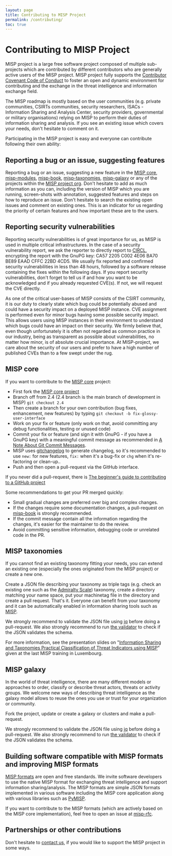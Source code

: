 ```yaml
---
layout: page
title: Contributing to MISP Project
permalink: /contributing/
toc: true
---
```


# Contributing to MISP Project

MISP project is a large free software project composed of multiple sub-projects which are contributed by different contributors who are generally active users of the MISP project. MISP project fully supports the [Contributor Covenant Code of Conduct](https://github.com/MISP/MISP/blob/2.4/code_of_conduct.md) to foster an open and dynamic environment for contributing and the exchange in the threat intelligence and information exchange field.

The MISP roadmap is mostly based on the user communities (e.g. private communities, CSIRTs communities, security researchers, ISACs - Information Sharing and Analysis Center, security providers, governmental or military organisations) relying on MISP to perform their duties of information sharing and analysis. If you see an existing issue which covers your needs, don't hesitate to comment on it.

Participating in the MISP project is easy and everyone can contribute following their own ability:

## Reporting a bug or an issue, suggesting features

Reporting a bug or an issue, suggesting a new feature in the [MISP core](https://github.com/MISP/MISP/issues), [misp-modules](https://github.com/MISP/misp-modules/issues), [misp-book](https://github.com/MISP/misp-book/issues), [misp-taxonomies](https://github.com/MISP/misp-taxonomies/issues), [misp-galaxy](https://github.com/MISP/misp-galaxy/issues) or any of the projects within the [MISP project org](https://github.com/MISP/). Don't hesitate to add as much information as you can, including the version of MISP which you are running, screen-shots with annotation, suggested features and steps on how to reproduce an issue. Don't hesitate to search the existing open issues and comment on existing ones. This is an indicator for us regarding the priority of certain features
and how important these are to the users.

## Reporting security vulnerabilities

Reporting security vulnerabilities is of great importance for us, as MISP is used in multiple critical infrastructures. In the case of a security vulnerability report, we ask the reporter to directly report to [CIRCL](https://www.circl.lu/contact/), encrypting the report with the GnuPG key: CA57 2205 C002 4E06 BA70 BE89 EAAD CFFC 22BD 4CD5. We usually fix reported and confirmed security vulnerabilities in less than 48 hours, followed by a software release containing the fixes within the following days. If you report security vulnerabilities, don't forget to tell us if and how you want to be acknowledged and if you already requested CVE(s). If not, we will request the CVE directly.

As one of the critical user-bases of MISP consists of the CSIRT community, it is our duty to clearly state which bug could be potentially abused and could have a security impact on a deployed MISP instance. CVE assignment is performed even for minor bugs having some possible security impact. This allows users using MISP instances in their environment to understand which bugs could have an impact on their security. We firmly believe that, even though unfortunately it is often not regarded as common practice in our industry, being as transparent as possible about vulnerabilities, no matter how minor, is of absolute crucial importance. At MISP-project, we care about the security of our users and prefer to have a high number of published CVEs than to a few swept under the rug.

## MISP core

If you want to contribute to the [MISP core](https://github.com/MISP/MISP) project:

- First fork the [MISP core project](https://github.com/MISP/MISP)
- Branch off from 2.4 (2.4 branch is the main branch of development in MISP) `git checkout 2.4`
- Then create a branch for your own contribution (bug fixes, enhancement, new features) by typing `git checkout -b fix-glossy-user-interface`
- Work on your fix or feature (only work on that, avoid committing any debug functionalities, testing or unused code)
- Commit your fix or feature (and sign it with GnuPG - if you have a GnuPG key) with a meaningful commit message as recommended in [A Note About Git Commit Messages](http://tbaggery.com/2008/04/19/a-note-about-git-commit-messages.html).
- MISP uses [gitchangelog](https://github.com/vaab/gitchangelog/blob/master/src/gitchangelog/gitchangelog.rc.reference) to generate changelog, so it's recommended to use `new:` for new features, `fix:` when it's a bug-fix or `chg` when it's re-factoring or clean-up..
- Push and then open a pull-request via the GitHub interface.

If you never did a pull-request, there is [The beginner's guide to contributing to a GitHub project](https://akrabat.com/the-beginners-guide-to-contributing-to-a-github-project/)

Some recommendations to get your PR merged quickly:

- Small gradual changes are preferred over big and complex changes.
- If the changes require some documentation changes, a pull-request on [misp-book](https://github.com/MISP/misp-book) is strongly recommended.
- If the commit message contain all the information regarding the changes, it's easier for the maintainer to do the review.
- Avoid committing sensitive information, debugging code or unrelated code in the PR.

## MISP taxonomies

If you cannot find an existing taxonomy fitting your needs, you can extend an existing one (especially the ones originated from the MISP project) or create a new one.

Create a JSON file describing your taxonomy as triple tags (e.g. check an existing one such as the [Admiralty Scale](https://github.com/MISP/misp-taxonomies/tree/master/admiralty-scale)) taxonomy, create a directory matching your name space, put your machinetag file in the directory and create a pull request. That's it. Everyone can benefit from your taxonomy and it can be automatically enabled in information sharing tools such as [MISP](https://www.github.com/MISP/MISP).

We strongly recommend to validate the JSON file using [jq](https://github.com/MISP/misp-taxonomies/blob/master/jq_all_the_things.sh) before doing a pull-request. We also strongly recommend to run [the validator](https://github.com/MISP/misp-taxonomies/blob/master/validate_all.sh) to check if the JSON validates the schema.

For more information, see the presentation slides on "[Information Sharing and Taxonomies Practical Classification of Threat Indicators using MISP](https://www.circl.lu/assets/files/misp-training/3.2-MISP-Taxonomy-Tagging.pdf)" given at the last MISP training in Luxembourg.

## MISP galaxy

In the world of threat intelligence, there are many different models or approaches to order, classify or describe threat actors, threats or activity groups. We welcome new ways of describing threat intelligence as the galaxy model allows to reuse the ones you use or trust for your organization or community.

Fork the project, update or create a galaxy or clusters and make a pull-request.

We strongly recommend to validate the JSON file using [jq](https://github.com/MISP/misp-galaxy/blob/master/jq_all_the_things.sh) before doing a pull-request. We also strongly recommend to run [the validator](https://github.com/MISP/misp-galaxy/blob/master/validate_all.sh) to check if the JSON validates the schema.

## Building software compatible with MISP formats and improving MISP formats

[MISP formats](https://github.com/MISP/misp-rfc) are open and free standards. We invite software developers to use the native MISP format for exchanging threat intelligence and support information sharing/analysis. The MISP formats are simple JSON formats implemented in various software including the MISP core application along with various libraries such as [PyMISP](https://github.com/MISP/PyMISP).

If you want to contribute to the MISP formats (which are actively based on the MISP core implementation), feel free to open an issue at [misp-rfc](https://github.com/MISP/misp-rfc).

## Partnerships or other contributions

Don't hesitate to [contact us](mailto:info@misp-project.org), if you would like to support the MISP project in some ways.

